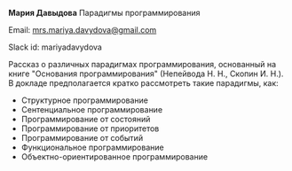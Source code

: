 **Мария Давыдова** Парадигмы программирования

Email: mrs.mariya.davydova@gmail.com

Slack id: mariyadavydova

Рассказ о различных парадигмах программирования, основанный
на книге "Основания программирования" (Непейвода Н. Н.,
Скопин И. Н.). В докладе предполагается кратко рассмотреть
такие парадигмы, как:

* Структурное программирование
* Сентенциальное программирование
* Программирование от состояний
* Программирование от приоритетов
* Программирование от событий
* Функциональное программирование
* Объектно-ориентированное программирование
